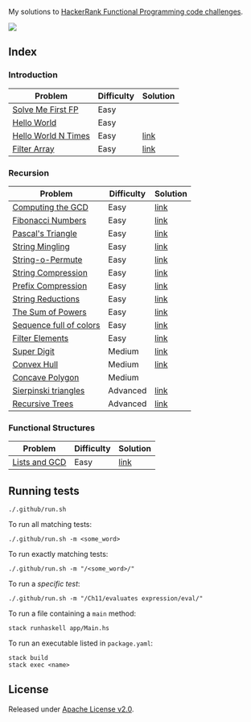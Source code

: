 My solutions to [HackerRank Functional Programming code challenges](https://www.hackerrank.com/domains/fp).

[![](https://github.com/asarkar/hackerrank-fp-haskell/workflows/CI/badge.svg)](https://github.com/asarkar/hackerrank-fp-haskell/actions)

## Index

### Introduction

| Problem                 | Difficulty | Solution |
|-------------------------|------------|----------|
| [Solve Me First FP](problems/Introduction/solve-me-first.pdf) | Easy | |
| [Hello World](problems/Introduction/hello-world.pdf) | Easy | |
| [Hello World N Times](problems/Introduction/hello-world-n-times.pdf) | Easy | [link](src/Introduction/HelloWorldN.hs) |
| [Filter Array](problems/Introduction/filter-array.pdf) | Easy | [link](src/Introduction/FilterArray.hs) |

### Recursion

| Problem                 | Difficulty | Solution |
|-------------------------|------------|----------|
| [Computing the GCD](problems/Recursion/gcd.pdf) | Easy | [link](src/Recursion/GCD.hs)
| [Fibonacci Numbers](problems/Recursion/fibonacci-numbers.pdf) | Easy | [link](src/Recursion/Fibonacci.hs) |
| [Pascal's Triangle](problems/Recursion/pascals-triangle.pdf) | Easy | [link](src/Recursion/PascalsTriangle.hs) |
| [String Mingling](problems/Recursion/string-mingling.pdf) | Easy | [link](src/Recursion/StrMingling.hs) |
| [String-o-Permute](problems/Recursion/string-o-permute.pdf) | Easy | [link](src/Recursion/StrPermutation.hs) |
| [String Compression](problems/Recursion/string-compression.pdf) | Easy | [link](src/Recursion/StrCompression.hs) |
| [Prefix Compression](problems/Recursion/prefix-compression.pdf) | Easy | [link](src/Recursion/PrefixCompression.hs) |
| [String Reductions](problems/Recursion/string-reductions.pdf) | Easy | [link](src/Recursion/StrReduction.hs) |
| [The Sum of Powers](problems/Recursion/sum-of-powers.pdf) | Easy | [link](src/Recursion/SumOfPowers.hs) |
| [Sequence full of colors](problems/Recursion/sequence-full-of-colors.pdf) | Easy | [link](src/Recursion/ColorSeq.hs) |
| [Filter Elements](problems/Recursion/filter-elements.pdf) | Easy | [link](src/Recursion/FilterElements.hs) |
| [Super Digit](problems/Recursion/super-digit.pdf) | Medium | [link](src/Recursion/SuperDigit.hs) |
| [Convex Hull](problems/Recursion/convex-hull.pdf) | Medium | [link](src/Recursion/ConvexHull.hs) |
| [Concave Polygon](problems/Recursion/concave-polygon.pdf) | Medium | |
| [Sierpinski triangles](problems/Recursion/sierpinski-triangles.pdf) | Advanced | [link](src/Recursion/SierpinskiTriangle.hs) |
| [Recursive Trees](problems/Recursion/fractal-trees.pdf) | Advanced | [link](src/Recursion/FractalTrees.hs) |

### Functional Structures

| Problem                 | Difficulty | Solution |
|-------------------------|------------|----------|
| [Lists and GCD](problems/FunctionalStructures/lists-and-gcd.pdf) | Easy | [link](src/FunctionalStructures/GCD.hs)

## Running tests

```
./.github/run.sh
```

To run all matching tests:
```
./.github/run.sh -m <some_word>
```

To run exactly matching tests:
```
./.github/run.sh -m "/<some_word>/"
```

To run a _specific test_:
```
./.github/run.sh -m "/Ch11/evaluates expression/eval/"
```

To run a file containing a `main` method:
```
stack runhaskell app/Main.hs
```

To run an executable listed in `package.yaml`:
```
stack build
stack exec <name>
```

## License

Released under [Apache License v2.0](LICENSE).
